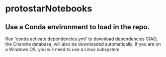 # protostarNotebooks

## Use a Conda environment to load in the repo.  
Run 'conda activate dependencies.yml' to download dependencies
CIAO, the Chandra database, will also be downloaded automatically. 
If you are on a Windows OS, you will need to use a Linux subsystem.
